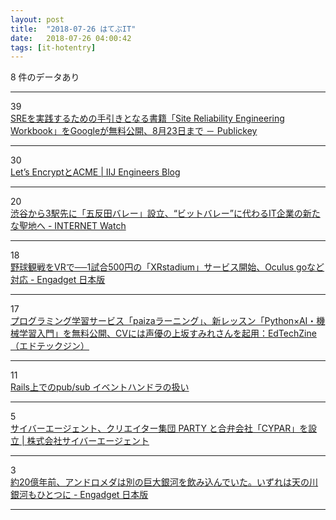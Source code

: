 ```yaml
---
layout: post
title:  "2018-07-26 はてぶIT"
date:   2018-07-26 04:00:42
tags: [it-hotentry]
---
```

8 件のデータあり

<hr><div class="row">
<div class="col-1"><span class="badge badge-pill badge-success h2">39</span></div>
<div class="col-11"><a href='https://www.publickey1.jp/blog/18/sresite_reliability_engineering_workbookgoogle823.html' target='_blank'>SREを実践するための手引きとなる書籍「Site Reliability Engineering Workbook」をGoogleが無料公開、8月23日まで － Publickey</a></div>
</div>
<hr>
<div class="row">
<div class="col-1"><span class="badge badge-pill badge-success h2">30</span></div>
<div class="col-11"><a href='http://eng-blog.iij.ad.jp/archives/1896' target='_blank'>Let’s EncryptとACME | IIJ Engineers Blog</a></div>
</div>
<hr>
<div class="row">
<div class="col-1"><span class="badge badge-pill badge-success h2">20</span></div>
<div class="col-11"><a href='https://internet.watch.impress.co.jp/docs/news/1134817.html' target='_blank'>渋谷から3駅先に「五反田バレー」設立、“ビットバレー”に代わるIT企業の新たな聖地へ - INTERNET Watch</a></div>
</div>
<hr>
<div class="row">
<div class="col-1"><span class="badge badge-pill badge-success h2">18</span></div>
<div class="col-11"><a href='https://japanese.engadget.com/2018/07/25/vr-1-500-xrstadium-oculus-go/' target='_blank'>野球観戦をVRで──1試合500円の「XRstadium」サービス開始、Oculus goなど対応 - Engadget 日本版</a></div>
</div>
<hr>
<div class="row">
<div class="col-1"><span class="badge badge-pill badge-success h2">17</span></div>
<div class="col-11"><a href='https://edtechzine.jp/article/detail/1213' target='_blank'>プログラミング学習サービス「paizaラーニング」、新レッスン「Python×AI・機械学習入門」を無料公開、CVには声優の上坂すみれさんを起用：EdTechZine（エドテックジン）</a></div>
</div>
<hr>
<div class="row">
<div class="col-1"><span class="badge badge-pill badge-success h2">11</span></div>
<div class="col-11"><a href='https://www.slideshare.net/ota42y/railspubsub' target='_blank'>Rails上でのpub/sub イベントハンドラの扱い</a></div>
</div>
<hr>
<div class="row">
<div class="col-1"><span class="badge badge-pill badge-success h2">5</span></div>
<div class="col-11"><a href='https://www.cyberagent.co.jp/news/detail/id=21875' target='_blank'>サイバーエージェント、クリエイター集団 PARTY と合弁会社「CYPAR」を設立 | 株式会社サイバーエージェント</a></div>
</div>
<hr>
<div class="row">
<div class="col-1"><span class="badge badge-pill badge-success h2">3</span></div>
<div class="col-11"><a href='https://japanese.engadget.com/2018/07/24/20/' target='_blank'>約20億年前、アンドロメダは別の巨大銀河を飲み込んでいた。いずれは天の川銀河もひとつに - Engadget 日本版</a></div>
</div>
<hr>
